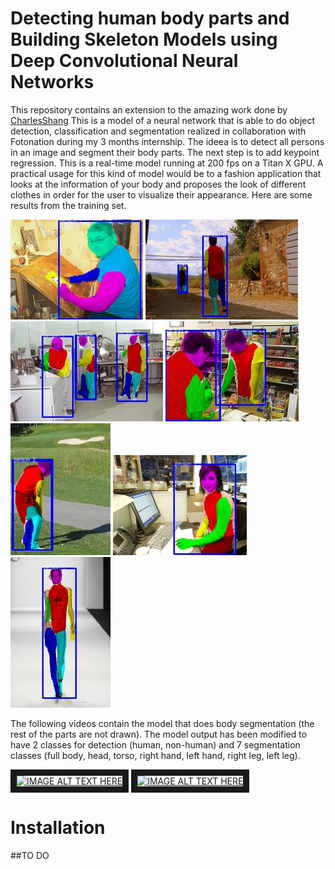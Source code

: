 # Detecting human body parts and Building Skeleton Models using Deep Convolutional Neural Networks

This repository contains an extension to the amazing work done by [CharlesShang](https://github.com/CharlesShang/FastMaskRCNN)
This is a model of a neural network that is able to do object detection, classification and segmentation realized in collaboration with Fotonation during my 3 months internship.
The ideea is to detect all persons in an image and segment their body parts. The next step is to add keypoint regression. This is a real-time model running at 200 fps on a Titan X GPU.
A practical usage for this kind of model would be to a fashion application that looks at the information of your body and proposes the look of different clothes in order for the user to visualize their appearance.
Here are some results from the training set.

![demo](media/testseg57_1.jpg)
![demo](media/testseg122_1.jpg)
![demo](media/testseg226_1.jpg)
![demo](media/testseg255_1.jpg)
![demo](media/testseg293_1.jpg)
![demo](media/testseg296_1.jpg)
![demo](media/testseg305_1.jpg)

The following videos contain the model that does body segmentation (the rest of the parts are not drawn).
The model output has been modified to have 2 classes for detection (human, non-human) and 7 segmentation classes (full body, head, torso, right hand, left hand, right leg, left leg).

<a href="http://www.youtube.com/watch?feature=player_embedded&v=kcdhp1rE4Y4" target="_blank"><img src="http://img.youtube.com/vi/kcdhp1rE4Y4/0.jpg" alt="IMAGE ALT TEXT HERE" width="240" height="180" border="10" /></a>
<a href="http://www.youtube.com/watch?feature=player_embedded&v=qwtCRHeERCo" target="_blank"><img src="http://img.youtube.com/vi/qwtCRHeERCo/0.jpg" alt="IMAGE ALT TEXT HERE" width="240" height="180" border="10" /></a>

# Installation
##TO DO
